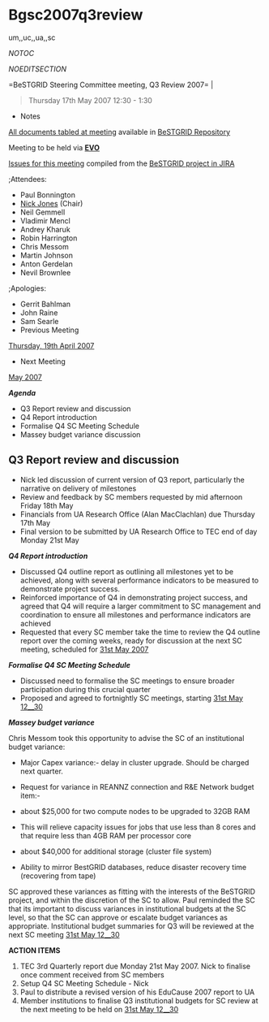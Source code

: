 # Bgsc2007q3review

um,,uc,,ua,,sc

_*NOTOC*_

_*NOEDITSECTION*_

=BeSTGRID Steering Committee meeting, Q3 Review 2007= |

>  Thursday 17th May 2007
>  12:30 - 1:30

- Notes

[All documents tabled at meeting](https://support.csi.ac.nz/svn/bestgrid/community/sc/2007q3review/) available in [BeSTGRID Repository](https://support.csi.ac.nz/svn/bestgrid/)

Meeting to be held via **[EVO](http://nextgen-caltech.cern.ch/evoGate/)**

[Issues for this meeting](http://support.csi.ac.nz:8080/browse/BG-70) compiled from the [BeSTGRID project in JIRA](http://support.csi.ac.nz:8080/browse/BG)

;Attendees:
- Paul Bonnington
- [Nick Jones](nickdjonesbestgridorg.md) (Chair)
- Neil Gemmell
- Vladimir Mencl
- Andrey Kharuk
- Robin Harrington
- Chris Messom
- Martin Johnson
- Anton Gerdelan
- Nevil Brownlee

;Apologies:
- Gerrit Bahlman
- John Raine
- Sam Searle
- Previous Meeting

[Thursday, 19th April 2007](/wiki/spaces/BeSTGRID/pages/3818228978)
- Next Meeting

[May 2007](/wiki/spaces/BeSTGRID/pages/3818228484)

***Agenda***
- Q3 Report review and discussion
- Q4 Report introduction
- Formalise Q4 SC Meeting Schedule
- Massey budget variance discussion

## Q3 Report review and discussion

- Nick led discussion of current version of Q3 report, particularly the narrative on delivery of milestones
- Review and feedback by SC members requested by mid afternoon Friday 18th May
- Financials from UA Research Office (Alan MacClachlan) due Thursday 17th May
- Final version to be submitted by UA Research Office to TEC end of day Monday 21st May

***Q4 Report introduction***
- Discussed Q4 outline report as outlining all milestones yet to be achieved, along with several performance indicators to be measured to demonstrate project success.
- Reinforced importance of Q4 in demonstrating project success, and agreed that Q4 will require a larger commitment to SC management and coordination to ensure all milestones and performance indicators are achieved
- Requested that every SC member take the time to review the Q4 outline report over the coming weeks, ready for discussion at the next SC meeting, scheduled for [31st May 2007](/wiki/spaces/BeSTGRID/pages/3818228484)

***Formalise Q4 SC Meeting Schedule***
- Discussed need to formalise the SC meetings to ensure broader participation during this crucial quarter
- Proposed and agreed to fortnightly SC meetings, starting [31st May 12__30](/wiki/spaces/BeSTGRID/pages/3818228484)

***Massey budget variance***

Chris Messom took this opportunity to advise the SC of an institutional budget variance:
- Major Capex variance:- delay in cluster upgrade. Should be charged next quarter.
- Request for variance in REANNZ connection and R&E Network budget item:-
	
- about $25,000 for two compute nodes to be upgraded to 32GB RAM
		
- This will relieve capacity issues for jobs that use less than 8 cores and that require less than 4GB RAM per processor core
- about $40,000 for additional storage (cluster file system)
		
- Ability to mirror BestGRID databases, reduce disaster recovery time (recovering from tape)

SC approved these variances as fitting with the interests of the BeSTGRID project, and within the discretion of the SC to allow. Paul reminded the SC that its important to discuss variances in institutional budgets at the SC level, so that the SC can approve or escalate budget variances as appropriate. Institutional budget summaries for Q3 will be reviewed at the next SC meeting [31st May 12__30](/wiki/spaces/BeSTGRID/pages/3818228484)

**ACTION ITEMS**

1. TEC 3rd Quarterly report due Monday 21st May 2007. Nick to finalise once comment received from SC members
2. Setup Q4 SC Meeting Schedule - Nick
3. Paul to distribute a revised version of his EduCause 2007 report to UA
4. Member institutions to finalise Q3 institutional budgets for SC review at the next meeting to be held on [31st May 12__30](/wiki/spaces/BeSTGRID/pages/3818228484)
